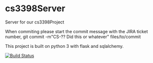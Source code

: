 cs3398Server
============

Server for our cs3398Project

When commiting please start the commit message with the JIRA ticket number, git commit -m"CS-?? Did this or whatever" files/to/commit

This project is built on python 3 with flask and sqlalchemy.

[![Build Status](http://jenkins.colingalindo.ddns.us/buildStatus/icon?job=cs3398Server)](http://jenkins.colingalindo.ddns.us/job/cs3398Server/)
